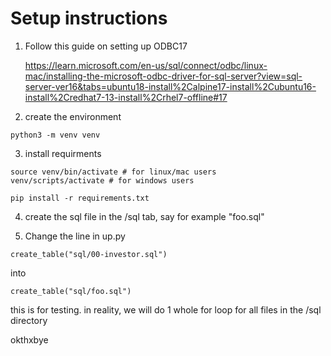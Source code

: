 # Setup instructions

1. Follow this guide on setting up ODBC17

    https://learn.microsoft.com/en-us/sql/connect/odbc/linux-mac/installing-the-microsoft-odbc-driver-for-sql-server?view=sql-server-ver16&tabs=ubuntu18-install%2Calpine17-install%2Cubuntu16-install%2Credhat7-13-install%2Crhel7-offline#17

2. create the environment

```
python3 -m venv venv
```

3. install requirments

```
source venv/bin/activate # for linux/mac users
venv/scripts/activate # for windows users

pip install -r requirements.txt
```

4. create the sql file in the /sql tab, say for example "foo.sql"

5. Change the line in up.py

```
create_table("sql/00-investor.sql")
```

into

```
create_table("sql/foo.sql")
```

this is for testing. in reality, we will do 1 whole for loop for all files in the /sql directory

okthxbye
